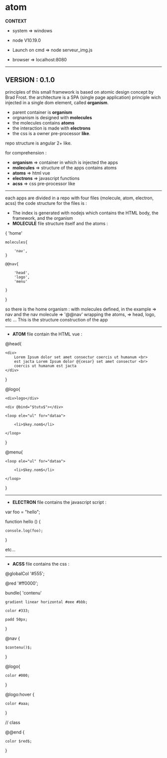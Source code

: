 # atom



**CONTEXT**
- system => windows
- node V10.19.0

- Launch on cmd => node serveur_img.js
- browser => localhost:8080


----------
VERSION : 0.1.0
----------

principles of this small framework is based on atomic design concept by Brad Frost.
the architecture is a SPA (single page application) principle wich injected in a single dom element, called **organism**.

- parent container is **organism**
- orgnanism is designed with **molecules**
- the molecules contains **atoms**
- the interaction is made with **electrons**
- the css is a owner pre-processor **like**.

repo structure is angular 2+ like.

for comprehension :
- **organism** => container in which is injected the apps
- **molecules** => structure of the apps contains atoms
- **atoms** => html vue
- **electrons** => javascript functions
- **acss** => css pre-processor like 

----------

each apps are divided in a repo with four files (molecule, atom, electron, acss)
the code structure for the files is :
- The index is generated with nodejs which contains the HTML body, the framework, and the organism
- <b>MOLECULE</b> file structure itself and the atoms :

{ 'home'

	molecules{
	
		'nav',
	}
	
	@@nav{
	
		'head',
		'logo',
		'menu'
		
	}
	
}

so there is the home organism :
with molecules defined, in the example => nav
and the nav molecule => '@@nav' wrapping the atoms, => head, logo, etc ... 
This is the structure construction of the app

----------

- <b>ATOM</b> file contain the HTML vue :

@head{

	<div>
		Lorem Ipsum dolor set amet consectur coercis ut humanum <br>
		est jacta Lorem Ipsum dolor @{cesar} set amet consectur <br>
		coercis ut humanum est jacta  
	</div>
}

@logo{

<temp>
	
	<div>logo</div>
	
	<div @bind="$tutu$"></div>
	
	<loop ele="ul" for="dataa">
	
		<li>$key.nom$</li>
		
	</loop>
	
</temp>

}

@menu{

<temp>
	
	<loop ele="ul" for="dataa">
		
		<li>$key.nom$</li>
		
	</loop>
	
</temp>

}

----------

- <b>ELECTRON</b> file contains the javascript script :

var foo = "hello";

function hello () { 

	console.log(foo);

}

etc...

----------

- <b>ACSS</b> file contains the css :

@globalCol '#555';

@red '#ff0000';


bundle{ 'contenu'

	gradient linear horizontal #eee #bbb;
	
	color #333;
	
	padd 50px;
	
}


@nav {

	$contenu()$;
	
}


@logo{

	color #000;
	
}


@logo:hover {

	color #aaa;
	
}


// class

@@end {

	color $red$;
	
}



